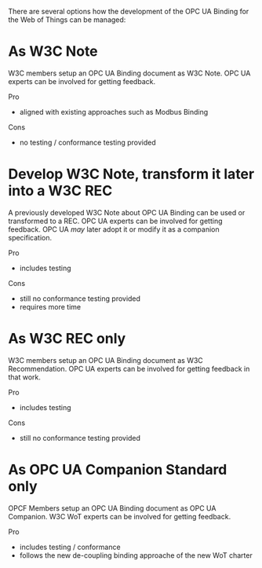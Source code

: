 There are several options how the development of the OPC UA Binding for the Web of Things can be managed:

# As W3C Note
W3C members setup an OPC UA Binding document as W3C Note. OPC UA experts can be involved for getting feedback.

Pro
* aligned with existing approaches such as Modbus Binding

Cons
* no testing / conformance testing provided

# Develop W3C Note, transform it later into a W3C REC
A previously developed W3C Note about OPC UA Binding can be used or transformed to a REC. OPC UA experts can be involved for getting feedback. 
OPC UA *may* later adopt it or modify it as a companion specification.

Pro
*  includes testing

Cons
* still no conformance testing provided
* requires more time 


# As W3C REC only
W3C members setup an OPC UA Binding document as W3C Recommendation. OPC UA experts can be involved for getting feedback in that work. 

Pro
*  includes testing

Cons
* still no conformance testing provided

# As OPC UA Companion Standard only
OPCF Members setup an OPC UA Binding document as OPC UA Companion. W3C WoT experts can be involved for getting feedback.

Pro
*  includes testing / conformance
*  follows the new de-coupling binding approache of the new WoT charter 

